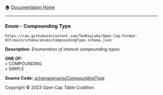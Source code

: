 :house: [Documentation Home](../../../README.md)

---

### Enum - Compounding Type

`https://raw.githubusercontent.com/TenKeyLabs/Open-Cap-Format-OCF/main/schema/enums/CompoundingType.schema.json`

**Description:** _Enumeration of interest compounding types_

**ONE OF:**</br>&bull; COMPOUNDING </br>&bull; SIMPLE

**Source Code:** [schema/enums/CompoundingType](../../../../schema/enums/CompoundingType.schema.json)

Copyright © 2023 Open Cap Table Coalition.
